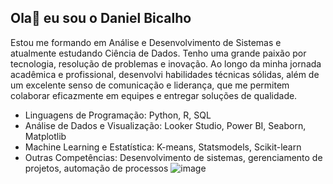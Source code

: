 ## Ola👋 eu sou o Daniel Bicalho
 Estou me formando em Análise e Desenvolvimento de Sistemas e atualmente estudando Ciência de Dados. Tenho uma grande paixão por tecnologia, resolução de problemas e inovação. Ao longo da minha jornada acadêmica e profissional, desenvolvi habilidades técnicas sólidas, além de um excelente senso de comunicação e liderança, que me permitem colaborar eficazmente em equipes e entregar soluções de qualidade.
-  Linguagens de Programação: Python, R, SQL
-  Análise de Dados e Visualização: Looker Studio, Power BI, Seaborn, Matplotlib
-  Machine Learning e Estatística: K-means, Statsmodels, Scikit-learn
-  Outras Competências: Desenvolvimento de sistemas, gerenciamento de projetos, automação de processos
![image](https://github.com/user-attachments/assets/cadf04d7-8c72-455e-bc65-5756ed3431d1)


  
